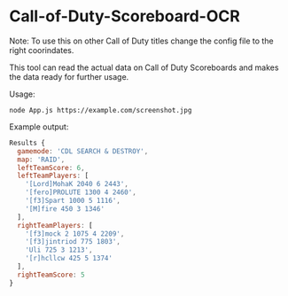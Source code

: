 # Call-of-Duty-Scoreboard-OCR

Note: To use this on other Call of Duty titles change the config file to the right coorindates.


This tool can read the actual data on Call of Duty Scoreboards and makes the data ready for further usage.



Usage:

```node
node App.js https://example.com/screenshot.jpg
```


Example output:

```javascript
Results {
  gamemode: 'CDL SEARCH & DESTROY',
  map: 'RAID',
  leftTeamScore: 6,
  leftTeamPlayers: [
    '[Lord]MohaK 2040 6 2443',
    '[fero]PROLUTE 1300 4 2460',
    '[f3]Spart 1000 5 1116',
    '[M]fire 450 3 1346'
  ],
  rightTeamPlayers: [
    '[f3]mock 2 1075 4 2209',
    '[f3]jintriod 775 1803',
    'Uli 725 3 1213',
    '[r]hcllcw 425 5 1374'
  ],
  rightTeamScore: 5
}
```
